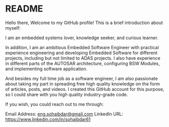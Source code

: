 # README


Hello there,
Welcome to my GitHub profile!
This is a brief introduction about myself:

I am an embedded systems lover, knowledge seeker, and curious learner.

In addition, I am an ambitious Embedded Software Engineer with practical experience engineering and developing Embedded Software for different projects, including but not limited to ADAS projects. I also have experience in different parts of the AUTOSAR architecture, configuring BSW Modules, and implementing software application.

And besides my full time job as a software engineer, I am also passionate about taking my part in spreading free high quality knowledge on the form of articles, posts, and videos. I created this GitHub account for this purpose, so I could share with you high quality industry-grade code.


If you wish, you could reach out to me through:

Email Address: eng.sohaibdar@gmail.com
LinkedIn URL: https://www.linkedin.com/in/sohaibdar61



